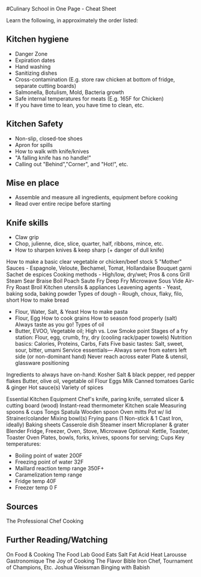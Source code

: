 #Culinary School in One Page - Cheat Sheet

Learn the following, in approximately the order listed:

## Kitchen hygiene

- Danger Zone
- Expiration dates
- Hand washing
- Sanitizing dishes
- Cross-contamination (E.g. store raw chicken at bottom of fridge, separate cutting boards)
- Salmonella, Botulism, Mold, Bacteria growth
- Safe internal temperatures for meats (E.g. 165F for Chicken)
- If you have time to lean, you have time to clean, etc.

## Kitchen Safety

- Non-slip, closed-toe shoes
- Apron for spills
- How to walk with knife/knives
- "A falling knife has no handle!"
- Calling out "Behind","Corner", and "Hot!", etc.

## Mise en place

- Assemble and measure all ingredients, equipment before cooking
- Read over entire recipe before starting

## Knife skills

- Claw grip
- Chop, julienne, dice, slice, quarter, half, ribbons, mince, etc.
- How to sharpen knives & keep sharp (+ danger of dull knife)

How to make a basic clear vegetable or chicken/beef stock
5 "Mother" Sauces - Espagnole, Veloute, Bechamel, Tomat, Hollandaise
Bouquet garni
Sachet de espices
Cooking methods - High/low, dry/wet; Pros & cons
Grill
Steam
Sear
Braise
Boil
Poach
Saute
Fry
Deep Fry
Microwave
Sous Vide
Air-Fry
Roast
Broil
Kitchen utensils & appliances
Leavening agents - Yeast, baking soda, baking powder
Types of dough - Rough, choux, flaky, filo, short
How to make bread
- Flour, Water, Salt, & Yeast
How to make pasta
- Flour, Egg
How to cook grains
How to season food properly (salt)
Always taste as you go!
Types of oil
- Butter, EVOO, Vegetable oil; High vs. Low Smoke point
Stages of a fry station:
Flour, egg, crumb, fry, dry (cooling rack/paper towels)
Nutrition basics:
Calories, Proteins, Carbs, Fats
Five basic tastes:
Salt, sweet, sour, bitter, umami
Service essentials—
Always serve from eaters left side (or non-dominant hand)
Never reach across eater
Plate & utensil, glassware positioning

Ingredients to always have on-hand:
Kosher Salt & black pepper, red pepper flakes
Butter, olive oil, vegetable oil
Flour
Eggs
Milk
Canned tomatoes
Garlic & ginger
Hot sauce(s)
Variety of spices

Essential Kitchen Equipment
Chef's knife, paring knife, serrated slicer & cutting board (wood)
Instant-read thermometer
Kitchen scale
Measuring spoons & cups
Tongs
Spatula
Wooden spoon
Oven mitts
Pot w/ lid
Strainer/colander
Mixing bowl(s)
Frying pans (1 Non-stick & 1 Cast Iron, ideally)
Baking sheets
Casserole dish
Steamer insert
Microplaner & grater
Blender
Fridge, Freezer, Oven, Stove, Microwave
Optional: Kettle, Toaster, Toaster Oven
Plates, bowls, forks, knives, spoons for serving; Cups
Key temperatures:
- Boiling point of water 200F
- Freezing point of water 32F
- Maillard reaction temp range 350F+
- Caramelization temp range 
- Fridge temp 40F
- Freezer temp 0 F

## Sources
The Professional Chef
Cooking


## Further Reading/Watching
On Food & Cooking
The Food Lab
Good Eats
Salt Fat Acid Heat
Larousse Gastronomique
The Joy of Cooking
The Flavor Bible
Iron Chef, Tournament of Champions, Etc.
Joshua Weissman
Binging with Babish
